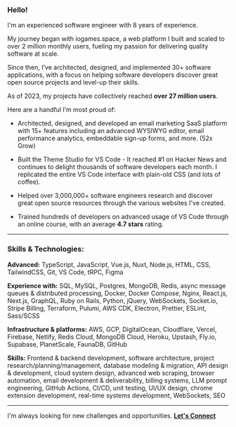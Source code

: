 ### Hello!

I'm an experienced software engineer with 8 years of experience. 

My journey began with iogames.space, a web platform I built and scaled to over 2 million monthly users, fueling my passion for delivering quality software at scale.

Since then, I’ve architected, designed, and implemented 30+ software applications, with a focus on helping software developers discover great open source projects and level-up their skills. 

As of 2023, my projects have collectively reached **over 27 million users**.

Here are a handful I’m most proud of:

- Architected, designed, and developed an email marketing SaaS platform with 15+ features including an advanced WYSIWYG editor, email performance analytics, embeddable sign-up forms, and more. (52x Grow)

- Built the Theme Studio for VS Code - It reached #1 on Hacker News and continues to delight thousands of software developers each month. I replicated the entire VS Code interface with plain-old CSS (and lots of coffee).

- Helped over 3,000,000+ software engineers research and discover great open source resources through the various websites I've created.

- Trained hundreds of developers on advanced usage of VS Code through an online course, with an average **4.7 stars** rating.

---

### Skills & Technologies:

**Advanced:**
TypeScript, JavaScript, Vue.js, Nuxt, Node.js, HTML, CSS, TailwindCSS, Git, VS Code, tRPC, Figma

**Experience with:** 
SQL, MySQL, Postgres, MongoDB, Redis, async message queues & distributed processing, Docker, Docker Compose, Nginx, React.js, Next.js, GraphQL, Ruby on Rails, Python, jQuery, WebSockets, Socket.io, Stripe Billing, Terraform, Pulumi, AWS CDK, Electron, Prettier, ESLint, Sass/SCSS

**Infrastructure & platforms:**
AWS, GCP, DigitalOcean, Cloudflare, Vercel, Firebase, Netlify, Redis Cloud, MongoDB Cloud, Heroku, Upstash, Fly.io, Supabase, PlanetScale, FaunaDB, GitHub

**Skills:** 
Frontend & backend development, software architecture, project research/planning/management, database modeling & migration, API design & development, cloud system design, advanced web scraping, browser automation, email development & deliverability, billing systems, LLM prompt engineering, GitHub Actions, CI/CD, unit testing, UI/UX design, chrome extension development, real-time systems development, WebSockets, SEO

---

I'm always looking for new challenges and opportunities. **[Let's Connect](mailto:mike@flamelab.io)**

<!--
**miketromba/miketromba** is a ✨ _special_ ✨ repository because its `README.md` (this file) appears on your GitHub profile.

Here are some ideas to get you started:

- 🔭 I’m currently working on ...
- 🌱 I’m currently learning ...
- 👯 I’m looking to collaborate on ...
- 🤔 I’m looking for help with ...
- 💬 Ask me about ...
- 📫 How to reach me: ...
- 😄 Pronouns: ...
- ⚡ Fun fact: ...
-->
